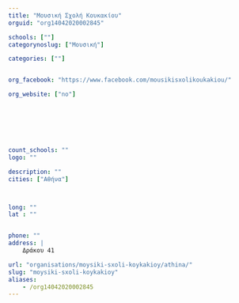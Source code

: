 ```yaml
---
title: "Μουσική Σχολή Κουκακίου"
orguid: "org14042020002845"

schools: [""]
categorynoslug: ["Μουσική"]

categories: [""]


org_facebook: "https://www.facebook.com/mousikisxolikoukakiou/"

org_website: ["no"]







count_schools: ""
logo: ""

description: ""
cities: ["Αθήνα"]



long: ""
lat : ""


phone: ""
address: |
    Δράκου 41

url: "organisations/moysiki-sxoli-koykakioy/athina/"
slug: "moysiki-sxoli-koykakioy"
aliases:
    - /org14042020002845
---
```



